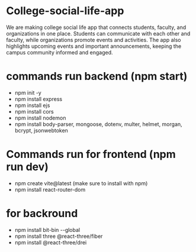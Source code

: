 # College-social-life-app
We are making college social life app that connects students, faculty, and organizations in one place. Students can communicate with each other and faculty, while organizations promote events and activities. The app also highlights upcoming events and important announcements, keeping the campus community informed and engaged.

# commands run backend (npm start)
- npm init -y
- npm install express
- npm install ejs
- npm install cors
- npm install nodemon
- npm install body-parser, mongoose, dotenv, multer, helmet, morgan, bcrypt, jsonwebtoken


# Commands run for frontend (npm run dev)
- npm create vite@latest (make sure to install with npm)
- npm install react-router-dom

# for backround
- npm install bit-bin --global
- npm install three @react-three/fiber
- npm install @react-three/drei




